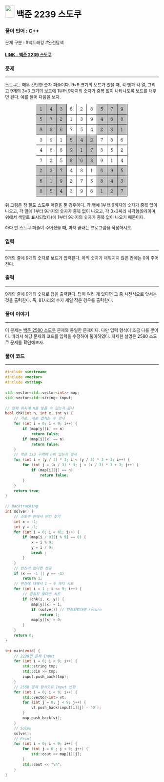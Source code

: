 
# <img src="https://d2gd6pc034wcta.cloudfront.net/tier/12.svg" width="30" height="40"> 백준 2239 스도쿠


### 풀이 언어 : C++

문제 구분 : #백트래킹 #완전탐색
#### [LINK - 백준 2239 스도쿠](https://www.acmicpc.net/problem/2239)

### 문제
<hr>

스도쿠는 매우 간단한 숫자 퍼즐이다. 9×9 크기의 보드가 있을 때, 각 행과 각 열, 그리고 9개의 3×3 크기의 보드에 1부터 9까지의 숫자가 중복 없이 나타나도록 보드를 채우면 된다. 예를 들어 다음을 보자.

<center> <img src="./images/2239-1.png" width="300"> </center>

위 그림은 참 잘도 스도쿠 퍼즐을 푼 경우이다. 각 행에 1부터 9까지의 숫자가 중복 없이 나오고, 각 열에 1부터 9까지의 숫자가 중복 없이 나오고, 각 3×3짜리 사각형(9개이며, 위에서 색깔로 표시되었다)에 1부터 9까지의 숫자가 중복 없이 나오기 때문이다.

하다 만 스도쿠 퍼즐이 주어졌을 때, 마저 끝내는 프로그램을 작성하시오.


### 입력
<hr>

9개의 줄에 9개의 숫자로 보드가 입력된다. 아직 숫자가 채워지지 않은 칸에는 0이 주어진다.
### 출력
<hr>

9개의 줄에 9개의 숫자로 답을 출력한다. 답이 여러 개 있다면 그 중 사전식으로 앞서는 것을 출력한다. 즉, 81자리의 수가 제일 작은 경우를 출력한다.

### 풀이 이야기
<hr>

이 문제는 [백준 2580 스도쿠](./2580.md) 문제와 동일한 문제이다. 다만 입력 형식이 조금 다를 뿐이다. 따라서 해당 문제의 코드를 입력을 수정하여 풀이하였다. 자세한 설명은 2580 스도쿠 문제를 확인해보자.

### 풀이 코드
<hr>

``` c++
#include <iostream>
#include <vector>
#include <string>

std::vector<std::vector<int>> map;
std::vector<std::string> input;

// 현재 위치에 n을 넣을 수 있는지 검사
bool chk(int n, int x, int y) {
	// 가로, 세로 겹치는 수 검사
	for (int i = 0; i < 9; i++) {
		if (map[y][i] == n)
			return false;
		if (map[i][x] == n)
			return false;
	}
	// 작은 3x3 구역에 n이 있는지 검사
	for (int i = (y / 3) * 3; i < (y / 3) * 3 + 3; i++) {
		for (int j = (x / 3) * 3; j < (x / 3) * 3 + 3; j++) {
			if (map[i][j] == n)
				return false;
		}
	}
	return true;
}

// Backtracking
int solve() {
	// 스도쿠 판에서 빈칸 찾기
	int x = -1;
	int y = -1;
	for (int i = 0; i < 81; i++) {
		if (map[i / 9][i % 9] == 0) {
			x = i % 9;
			y = i / 9;
			break ;
		}
	}
	// 빈킨이 없다면 성공
	if (x == -1 || y == -1)
		return 1;
	// 빈칸에 대해서 1 ~ 9 까지 시도
	for (int i = 1 ; i <= 9; i++) {
		// 겹치지 않다면 시도
		if (chk(i, x, y)) {
			map[y][x] = i;
			if (solve()) // 완성되었다면 return
				return 1;
			map[y][x] = 0;
		}
	}
	return 0;
}

int main(void) {
    // 2239번 문제 Input
    for (int i = 0; i < 9; i++) {
        std::string tmp;
        std::cin >> tmp;
        input.push_back(tmp);
    }
    // 2580 문제 형식으로 Input 변환
    for (int i = 0; i < 9; i++) {
        std::vector<int> vt;
        for (int j = 0; j < 9; j++) {
            vt.push_back(input[i][j] - '0');
        }
        map.push_back(vt);
    }
    // Solve
    solve();
    // Print
    for (int i = 0; i < 9; i++) {
        for (int j = 0 ; j < 9; j++) {
            std::cout << map[i][j];
        }
        std::cout << "\n";
    }
}
```
